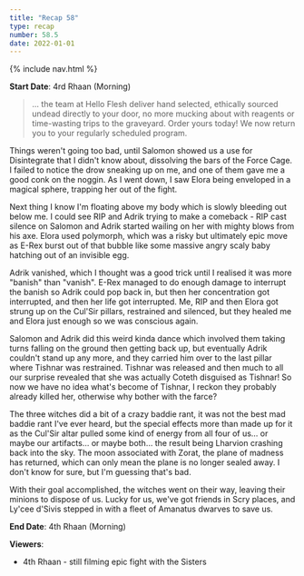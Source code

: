 ```yaml
---
title: "Recap 58"
type: recap
number: 58.5
date: 2022-01-01
---
```


{% include nav.html %}

**Start Date**: 4rd Rhaan (Morning)

> ... the team at Hello Flesh deliver hand selected, ethically sourced undead directly to your door, no more mucking about with reagents or time-wasting trips to the graveyard. Order yours today! We now return you to your regularly scheduled program.

Things weren't going too bad, until Salomon showed us a use for Disintegrate that I didn't know about, dissolving the bars of the Force Cage. I failed to notice the drow sneaking up on me, and one of them gave me a good conk on the noggin. As I went down, I saw Elora being enveloped in a magical sphere, trapping her out of the fight.

Next thing I know I'm floating above my body which is slowly bleeding out below me. I could see RIP and Adrik trying to make a comeback - RIP cast silence on Salomon and Adrik started wailing on her with mighty blows from his axe. Elora used polymorph, which was a risky but ultimately epic move as E-Rex burst out of that bubble like some massive angry scaly baby hatching out of an invisible egg.

Adrik vanished, which I thought was a good trick until I realised it was more "banish" than "vanish". E-Rex managed to do enough damage to interrupt the banish so Adrik could pop back in, but then her concentration got interrupted, and then her life got interrupted. Me, RIP and then Elora got strung up on the Cul'Sir pillars, restrained and silenced, but they healed me and Elora just enough so we was conscious again.

Salomon and Adrik did this weird kinda dance which involved them taking turns falling on the ground then getting back up, but eventually Adrik couldn't stand up any more, and they carried him over to the last pillar where Tishnar was restrained. Tishnar was released and then much to all our surprise revealed that she was actually Coteth disguised as Tishnar! So now we have no idea what's become of Tishnar, I reckon they probably already killed her, otherwise why bother with the farce?

The three witches did a bit of a crazy baddie rant, it was not the best mad baddie rant I've ever heard, but the special effects more than made up for it as the Cul'Sir altar pulled some kind of energy from all four of us… or maybe our artifacts… or maybe both… the result being Lharvion crashing back into the sky. The moon associated with Zorat, the plane of madness has returned, which can only mean the plane is no longer sealed away. I don't know for sure, but I'm guessing that's bad.

With their goal accomplished, the witches went on their way, leaving their minions to dispose of us. Lucky for us, we've got friends in Scry places, and Ly'cee d'Sivis stepped in with a fleet of Amanatus dwarves to save us.

**End Date**: 4th Rhaan (Morning)

**Viewers**: 
- 4th Rhaan - still filming epic fight with the Sisters